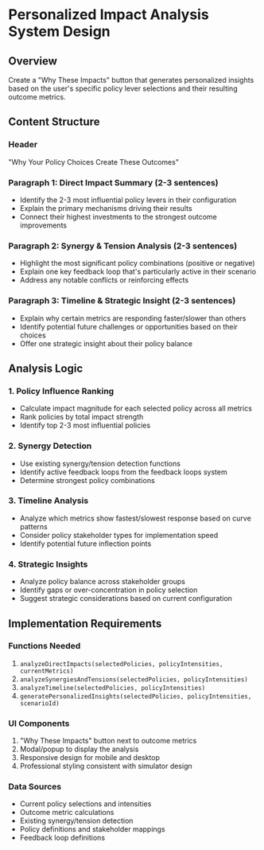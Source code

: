 # Personalized Impact Analysis System Design

## Overview
Create a "Why These Impacts" button that generates personalized insights based on the user's specific policy lever selections and their resulting outcome metrics.

## Content Structure

### Header
"Why Your Policy Choices Create These Outcomes"

### Paragraph 1: Direct Impact Summary (2-3 sentences)
- Identify the 2-3 most influential policy levers in their configuration
- Explain the primary mechanisms driving their results
- Connect their highest investments to the strongest outcome improvements

### Paragraph 2: Synergy & Tension Analysis (2-3 sentences)
- Highlight the most significant policy combinations (positive or negative)
- Explain one key feedback loop that's particularly active in their scenario
- Address any notable conflicts or reinforcing effects

### Paragraph 3: Timeline & Strategic Insight (2-3 sentences)
- Explain why certain metrics are responding faster/slower than others
- Identify potential future challenges or opportunities based on their choices
- Offer one strategic insight about their policy balance

## Analysis Logic

### 1. Policy Influence Ranking
- Calculate impact magnitude for each selected policy across all metrics
- Rank policies by total impact strength
- Identify top 2-3 most influential policies

### 2. Synergy Detection
- Use existing synergy/tension detection functions
- Identify active feedback loops from the feedback loops system
- Determine strongest policy combinations

### 3. Timeline Analysis
- Analyze which metrics show fastest/slowest response based on curve patterns
- Consider policy stakeholder types for implementation speed
- Identify potential future inflection points

### 4. Strategic Insights
- Analyze policy balance across stakeholder groups
- Identify gaps or over-concentration in policy selection
- Suggest strategic considerations based on current configuration

## Implementation Requirements

### Functions Needed
1. `analyzeDirectImpacts(selectedPolicies, policyIntensities, currentMetrics)`
2. `analyzeSynergiesAndTensions(selectedPolicies, policyIntensities)`
3. `analyzeTimeline(selectedPolicies, policyIntensities)`
4. `generatePersonalizedInsights(selectedPolicies, policyIntensities, scenarioId)`

### UI Components
1. "Why These Impacts" button next to outcome metrics
2. Modal/popup to display the analysis
3. Responsive design for mobile and desktop
4. Professional styling consistent with simulator design

### Data Sources
- Current policy selections and intensities
- Outcome metric calculations
- Existing synergy/tension detection
- Policy definitions and stakeholder mappings
- Feedback loop definitions

